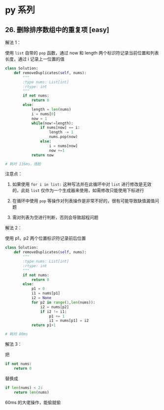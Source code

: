 # py 系列

## 26. 删除排序数组中的重复项 [easy]

解法 1：

使用 `list` 自带的 `pop` 函数，通过 now 和 length 两个标识符记录当前位置和列表长度，通过 i 记录上一位置的值

```python
class Solution:
    def removeDuplicates(self, nums):
        """
        :type nums: List[int]
        :rtype: int
        """
        if not nums:
            return 0
        else:
            length = len(nums)
            i = nums[0]
            now = 1
            while(now!=length):
                if nums[now] == i:
                    length -= 1
                    nums.pop(now)
                else:
                    i = nums[now]
                    now +=1  
            return now

# 耗时 116ms，捂脸
```

注意点：

1. 如果使用 `for i in list:` 这种写法并在此循环中对 `list` 进行修改是无效的，此处 `list` 仅作为一个生成器来使用，如需修改只能使用下标进行

2. 在循环中使用 `pop` 等操作对列表操作是非常不好的，很有可能导致缺值漏值问题

3. 需对列表为空进行判断，否则会导致超程问题

解法 2：

使用 p1，p2 两个位置标识符记录前后位置

```python
class Solution:
    def removeDuplicates(self, nums):
        """
        :type nums: List[int]
        :rtype: int
        """
        if not nums:
            return 0
        else:
            p1 = 0
            i1 = nums[p1]
            i2 = None
            for p2 in range(1,len(nums)):
                i2 = nums[p2]
                if i2 != i1:
                    p1 += 1
                    i1 = nums[p1] = i2
            return p1+1

# 耗时 80ms
```

解法 3：

把

```python
if not nums:
    return 0
```

替换成

```python
if len(nums) < 2:
    return len(nums)
```

60ms 的大佬操作，能偷就偷